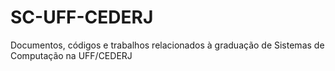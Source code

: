 # SC-UFF-CEDERJ
Documentos, códigos e trabalhos relacionados à graduação de Sistemas de Computação na UFF/CEDERJ
